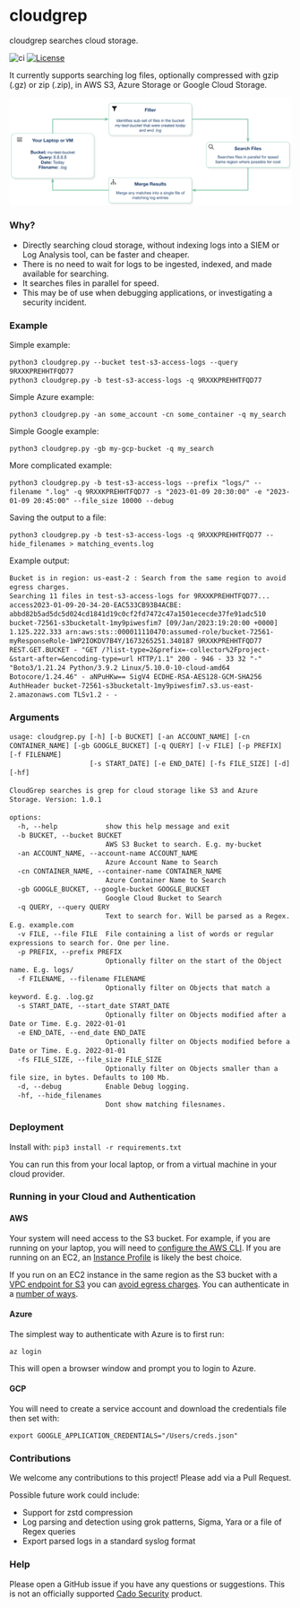 # cloudgrep #
cloudgrep searches cloud storage.

![ci](https://github.com/cado-security/cloudgrep/actions/workflows/app-ci.yml/badge.svg?branch=main) [![License](https://img.shields.io/badge/License-Apache_2.0-blue.svg)](https://opensource.org/licenses/Apache-2.0)


It currently supports searching log files, optionally compressed with gzip (.gz) or zip (.zip), in AWS S3, Azure Storage or Google Cloud Storage.

![Diagram](readme/Diagram.png "Diagram")

### Why? ###
- Directly searching cloud storage, without indexing logs into a SIEM or Log Analysis tool, can be faster and cheaper.
- There is no need to wait for logs to be ingested, indexed, and made available for searching.
- It searches files in parallel for speed.
- This may be of use when debugging applications, or investigating a security incident.

### Example ###

Simple example:
```
python3 cloudgrep.py --bucket test-s3-access-logs --query 9RXXKPREHHTFQD77
python3 cloudgrep.py -b test-s3-access-logs -q 9RXXKPREHHTFQD77
```

Simple Azure example:
```
python3 cloudgrep.py -an some_account -cn some_container -q my_search
```

Simple Google example:
```
python3 cloudgrep.py -gb my-gcp-bucket -q my_search
```


More complicated example:
```
python3 cloudgrep.py -b test-s3-access-logs --prefix "logs/" --filename ".log" -q 9RXXKPREHHTFQD77 -s "2023-01-09 20:30:00" -e "2023-01-09 20:45:00" --file_size 10000 --debug
```

Saving the output to a file:
```
python3 cloudgrep.py -b test-s3-access-logs -q 9RXXKPREHHTFQD77 --hide_filenames > matching_events.log
```

Example output:
```
Bucket is in region: us-east-2 : Search from the same region to avoid egress charges.
Searching 11 files in test-s3-access-logs for 9RXXKPREHHTFQD77...
access2023-01-09-20-34-20-EAC533CB93B4ACBE: abbd82b5ad5dc5d024cd1841d19c0cf2fd7472c47a1501ececde37fe91adc510 bucket-72561-s3bucketalt-1my9piwesfim7 [09/Jan/2023:19:20:00 +0000] 1.125.222.333 arn:aws:sts::000011110470:assumed-role/bucket-72561-myResponseRole-1WP2IOKDV7B4Y/1673265251.340187 9RXXKPREHHTFQD77 REST.GET.BUCKET - "GET /?list-type=2&prefix=-collector%2Fproject-&start-after=&encoding-type=url HTTP/1.1" 200 - 946 - 33 32 "-" "Boto3/1.21.24 Python/3.9.2 Linux/5.10.0-10-cloud-amd64 Botocore/1.24.46" - aNPuHKw== SigV4 ECDHE-RSA-AES128-GCM-SHA256 AuthHeader bucket-72561-s3bucketalt-1my9piwesfim7.s3.us-east-2.amazonaws.com TLSv1.2 - -
```

### Arguments ###
```
usage: cloudgrep.py [-h] [-b BUCKET] [-an ACCOUNT_NAME] [-cn CONTAINER_NAME] [-gb GOOGLE_BUCKET] [-q QUERY] [-v FILE] [-p PREFIX] [-f FILENAME]
                    [-s START_DATE] [-e END_DATE] [-fs FILE_SIZE] [-d] [-hf]

CloudGrep searches is grep for cloud storage like S3 and Azure Storage. Version: 1.0.1

options:
  -h, --help            show this help message and exit
  -b BUCKET, --bucket BUCKET
                        AWS S3 Bucket to search. E.g. my-bucket
  -an ACCOUNT_NAME, --account-name ACCOUNT_NAME
                        Azure Account Name to Search
  -cn CONTAINER_NAME, --container-name CONTAINER_NAME
                        Azure Container Name to Search
  -gb GOOGLE_BUCKET, --google-bucket GOOGLE_BUCKET
                        Google Cloud Bucket to Search
  -q QUERY, --query QUERY
                        Text to search for. Will be parsed as a Regex. E.g. example.com
  -v FILE, --file FILE  File containing a list of words or regular expressions to search for. One per line.
  -p PREFIX, --prefix PREFIX
                        Optionally filter on the start of the Object name. E.g. logs/
  -f FILENAME, --filename FILENAME
                        Optionally filter on Objects that match a keyword. E.g. .log.gz
  -s START_DATE, --start_date START_DATE
                        Optionally filter on Objects modified after a Date or Time. E.g. 2022-01-01
  -e END_DATE, --end_date END_DATE
                        Optionally filter on Objects modified before a Date or Time. E.g. 2022-01-01
  -fs FILE_SIZE, --file_size FILE_SIZE
                        Optionally filter on Objects smaller than a file size, in bytes. Defaults to 100 Mb.
  -d, --debug           Enable Debug logging.
  -hf, --hide_filenames
                        Dont show matching filesnames.
```

### Deployment ###

Install with:
``` pip3 install -r requirements.txt ```

You can run this from your local laptop, or from a virtual machine in your cloud provider.

### Running in your Cloud and Authentication ###

#### AWS ####
Your system will need access to the S3 bucket. For example, if you are running on your laptop, you will need to [configure the AWS CLI](https://docs.aws.amazon.com/cli/latest/userguide/cli-chap-configure.html).
If you are running on an EC2, an [Instance Profile](https://devopscube.com/aws-iam-role-instance-profile/) is likely the best choice.

If you run on an EC2 instance in the same region as the S3 bucket with a [VPC endpoint for S3](https://aws.amazon.com/blogs/architecture/overview-of-data-transfer-costs-for-common-architectures/) you can [avoid egress charges](https://awsmadeeasy.com/blog/aws-s3-vpc-endpoint-transfer-cost-reduction/).
You can authenticate in a [number of ways](https://docs.aws.amazon.com/cli/latest/userguide/cli-chap-configure.html).

#### Azure ####
The simplest way to authenticate with Azure is to first run:
```
az login
```
This will open a browser window and prompt you to login to Azure.

#### GCP ####
You will need to create a service account and download the credentials file then set with:
```
export GOOGLE_APPLICATION_CREDENTIALS="/Users/creds.json"
```

### Contributions ###
We welcome any contributions to this project! Please add via a Pull Request.

Possible future work could include:
- Support for zstd compression
- Log parsing and detection using grok patterns, Sigma, Yara or a file of Regex queries
- Export parsed logs in a standard syslog format

### Help ###
Please open a GitHub issue if you have any questions or suggestions.
This is not an officially supported [Cado Security](https://www.cadosecurity.com/) product.
